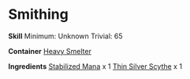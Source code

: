 <!-- TITLE: Silver Manastone Scythe -->
<!-- SUBTITLE:  -->
# Smithing
**Skill**
Minimum: Unknown
Trivial: 65

**Container**
[Heavy Smelter](heavy-smelter)

**Ingredients**
[Stabilized Mana](stabilized-mana) x 1
[Thin Silver Scythe](thin-silver-scythe) x 1